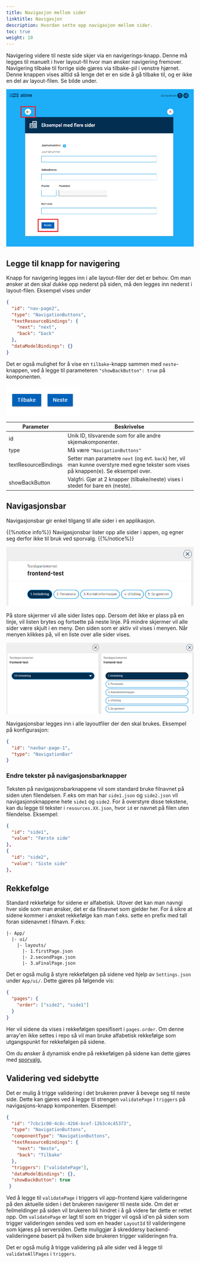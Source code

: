 ```yaml
---
title: Navigasjon mellom sider
linktitle: Navigasjon
description: Hvordan sette opp navigasjon mellom sider.
toc: true
weight: 10
---
```


Navigering videre til neste side skjer via en navigerings-knapp. Denne må legges til manuelt i hver layout-fil hvor man ønsker navigering fremover. Navigering tilbake til forrige side gjøres via tilbake-pil i venstre hjørnet. Denne knappen vises alltid så lenge det er en side å gå tilbake til, og er ikke en del av layout-filen. Se bilde under.

![Navigeringsknapper](nav-button-next.png "Navigeringsknapper")

## Legge til knapp for navigering
Knapp for navigering legges inn i alle layout-filer der det er behov. Om man ønsker at den skal dukke opp nederst på siden, må den legges inn nederst i layout-filen. Eksempel vises under

```json
{
  "id": "nav-page2",
  "type": "NavigationButtons",
  "textResourceBindings": {
    "next": "next",
    "back": "back"
  },
  "dataModelBindings": {}
}
```

Det er også mulighet for å vise en `tilbake`-knapp sammen med `neste`-knappen, ved å legge til parameteren `"showBackButton": true` på komponenten. 

![Navigeringsknapper med tilbakeknapp](nav-button-next-prev.png "Navigeringsknapper med tilbakeknapp")

| Parameter | Beskrivelse |
| ----------- | ----------- |
| id | Unik ID, tilsvarende som for alle andre skjemakomponenter.|
| type | Må være `"NavigationButtons"` |
| textResourceBindings | Setter man parametre `next` (og evt. `back`) her, vil man kunne overstyre med egne tekster som vises på knappen(e). Se eksempel over.|
| showBackButton | Valgfri. Gjør at 2 knapper (tilbake/neste) vises i stedet for bare en (neste).|

## Navigasjonsbar

Navigasjonsbar gir enkel tilgang til alle sider i en applikasjon.

{{%notice info%}}
Navigasjonsbar lister opp alle sider i appen, og egner seg derfor ikke til bruk ved sporvalg.
{{%/notice%}}

![Navigasjonsbar desktop](navigationbar-desktop.png "Navigasjonsbar desktop")

På store skjermer vil alle sider listes opp. Dersom det ikke er plass på en linje, vil listen brytes og fortsette på neste linje. På mindre skjermer vil alle sider være skjult i en meny. Den siden som er aktiv vil vises i menyen. Når menyen klikkes på, vil en liste over alle sider vises.

![Navigasjonsbar mobil - lukket og åpen](navigationbar-mobile.png "Navigasjonsbar mobil - lukket og åpen")

Navigasjonsbar legges inn i alle layoutfiler der den skal brukes. Eksempel på konfigurasjon:

```json
{
  "id": "navbar-page-1",
  "type": "NavigationBar"
}
```

### Endre tekster på navigasjonsbarknapper

Teksten på navigasjonsbarknappene vil som standard bruke filnavnet på siden uten filendelsen. F.eks om man har `side1.json` og `side2.json` vil navigasjonsknappene hete `side1` og `side2`. For å overstyre disse tekstene, kan du legge til tekster i `resources.XX.json`, hvor `id` er navnet på filen uten filendelse. Eksempel:

```json
{
  "id": "side1",
  "value": "Første side"
},
{
  "id": "side2",
  "value": "Siste side"
},

```

## Rekkefølge
Standard rekkefølge for sidene er alfabetisk. Utover det kan man navngi hver side som man ønsker, det er da filnavnet som gjelder her. For å sikre at sidene kommer i ønsket rekkefølge kan man f.eks. sette en prefix med tall foran sidenavnet i filnavn. F.eks:

```
|- App/
  |- ui/
    |- layouts/
      |- 1.firstPage.json
      |- 2.secondPage.json
      |- 3.aFinalPage.json
```

Det er også mulig å styre rekkefølgen på sidene ved hjelp av `Settings.json` under `App/ui/`. Dette gjøres på følgende vis:

```json
{
  "pages": {
    "order": ["side2", "side1"]
  }
}
```

Her vil sidene da vises i rekkefølgen spesifisert i `pages.order`. Om denne array'en ikke settes i repo så vil man bruke alfabetisk rekkefølge som utgangspunkt for rekkefølgen på sidene.

Om du ønsker å dynamisk endre på rekkefølgen på sidene kan dette gjøres med [sporvalg.](../tracks/)

## Validering ved sidebytte
Det er mulig å trigge validering i det brukeren prøver å bevege seg til neste side. Dette kan gjøres ved å legge til strengen `validatePage` i `triggers` på navigasjons-knapp komponenten. Eksempel:

```json
{
  "id": "7cbc1c00-4c8c-42b6-bcef-12b3c4c45373",
  "type": "NavigationButtons",
  "componentType": "NavigationButtons",
  "textResourceBindings": {
    "next": "Neste",
    "back": "Tilbake"
  },
  "triggers": ["validatePage"],
  "dataModelBindings": {},
  "showBackButton": true
 }
```

Ved å legge til `validatePage` i triggers vil app-frontend kjøre valideringene på den aktuelle siden i det brukeren navigerer til neste side. Om det er feilmeldinger på siden vil brukeren bli hindret i å gå videre før dette er rettet opp. Om `validatePage` er lagt til som en trigger vil også id'en på siden som trigger valideringen sendes ved som en header `LayoutId` til valideringene som kjøres på serversiden. Dette muliggjør å skreddersy backend-valideringene basert på hvilken side brukeren trigger valideringen fra.

Det er også mulig å trigge validering på alle sider ved å legge til `validateAllPages` i `triggers`. 
